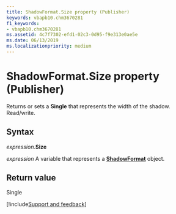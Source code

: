 ```yaml
---
title: ShadowFormat.Size property (Publisher)
keywords: vbapb10.chm3670281
f1_keywords:
- vbapb10.chm3670281
ms.assetid: 4c7f7302-efd1-02c3-0d95-f9e313e0ae5e
ms.date: 06/13/2019
ms.localizationpriority: medium
---
```



# ShadowFormat.Size property (Publisher)

Returns or sets a **Single** that represents the width of the shadow. Read/write.


## Syntax

_expression_.**Size**

_expression_ A variable that represents a **[ShadowFormat](Publisher.ShadowFormat.md)** object.


## Return value

Single



[!include[Support and feedback](~/includes/feedback-boilerplate.md)]